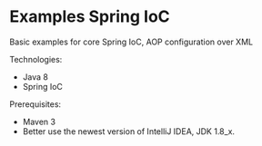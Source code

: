 # Examples Spring IoC

Basic examples for core Spring IoC, AOP configuration over XML

Technologies:
- Java 8
- Spring IoC

Prerequisites:
- Maven 3
- Better use the newest version of IntelliJ IDEA, JDK 1.8_x.

